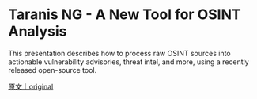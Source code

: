
# Taranis NG - A New Tool for OSINT Analysis

This presentation describes how to process raw OSINT sources into actionable vulnerability advisories, threat intel, and more, using a recently released open-source tool.

[原文｜original](https://insights.sei.cmu.edu/library/taranis-ng-a-new-tool-for-osint-analysis/)
        